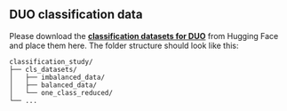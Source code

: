  ## DUO classification data
 Please download the [**classification datasets for DUO**]() from Hugging Face and place them here.
 The folder structure should look like this:
 ```
 classification_study/
 ├── cls_datasets/
 │   ├── imbalanced_data/
 │   ├── balanced_data/
 │   └── one_class_reduced/
 └── ...
 ```
